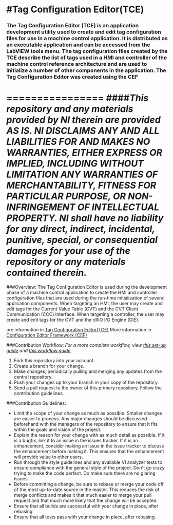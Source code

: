 #Tag Configuration Editor(TCE)
================
### The Tag Configuration Editor (TCE) is an application development utility used to create and edit tag configuration files for use in a machine control application. It is distributed as an executable application and can be accessed from the LabVIEW tools menu. The tag configuration files created by the TCE describe the list of tags used in a HMI and controller of the machine control reference architecture and are used to initialize a number of other components in the application. The Tag Configuration Editor was created using the CEF
================
####*This repository and any materials provided by NI therein are provided AS IS. NI DISCLAIMS ANY AND ALL LIABILITIES FOR AND MAKES NO WARRANTIES, EITHER EXPRESS OR IMPLIED, INCLUDING WITHOUT LIMITATION ANY WARRANTIES OF MERCHANTABILITY, FITNESS FOR  PARTICULAR PURPOSE, OR NON-INFRINGEMENT OF INTELLECTUAL PROPERTY. NI shall have no liability for any direct, indirect, incidental, punitive, special, or consequential damages for your use of the repository or any materials contained therein.*
================

###Overview:
The Tag Configuration Editor is used during the development phase of a machine control application to create the HMI and controller configuration files that are used during the run-time initialization of several application components. When targeting an HMI, the user may create and edit tags for the Current Value Table (CVT) and the CVT Client Communication (CCC) interface. When targeting a controller, the user may create and edit tags for the CVT and the cRIO I/O Engine (CIE).
 
ore information in [Tag Configuration Editor(TCE)](http://www.ni.com/example/30331/en/)
More information in [Configuration Editor Framework (CEF)](http://www.ni.com/example/51881/en/)


 
###Contribution Workflow:
*For a more complete workflow, view [this set-up guide](https://decibel.ni.com/content/docs/DOC-37416) and [this workflow guide](https://decibel.ni.com/content/docs/DOC-37417).*

1. Fork this repository into your account.
2. Create a branch for your change.
3. Make changes, periodically pulling and merging any updates from the central repository.
4. Push your changes up to your branch in your copy of the repository.
5. Send a pull request to the owner of this primary repository. Follow the contribution guidelines.
 
###Contribution Guidelines:
- Limit the scope of your change as much as possible. Smaller changes are easier to process. Any major changes should be discussed beforehand with the managers of the repository to ensure that it fits within the goals and vision of the project.
- Explain the reason for your change with as much detail as possible. If it is a bugfix, link it to an issue in the issues tracker. If it is an enhancement, consider making an issue in the issue tracker to discuss the enhancement before making it. This ensures that the enhancement will provide value to other users.
- Run through the style guidelines and any available VI analyzer tests to ensure compliance with the general style of the project. Don't go crazy trying to make the code perfect. Do make sure there are no glaring issues.
- Before committing a change, be sure to rebase or merge your code off of the most up-to-date source in the master. This reduces the risk of merge conflicts and makes it that much easier to merge your pull request and that much more likely that the change will be accepted.
- Ensure that all builds are successful with your change in place, after rebasing.
- Ensure that all tests pass with your change in place, after rebasing.
